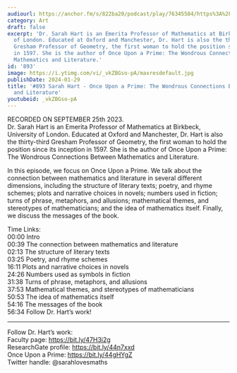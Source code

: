 ```yaml
---
audiourl: https://anchor.fm/s/822ba20/podcast/play/76345584/https%3A%2F%2Fd3ctxlq1ktw2nl.cloudfront.net%2Fstaging%2F2023-8-25%2F433c579a-8193-9149-fff3-88eedb244ee3.m4a
category: Art
draft: false
excerpt: 'Dr. Sarah Hart is an Emerita Professor of Mathematics at Birkbeck, University
  of London. Educated at Oxford and Manchester, Dr. Hart is also the thirty-third
  Gresham Professor of Geometry, the first woman to hold the position since its inception
  in 1597. She is the author of Once Upon a Prime: The Wondrous Connections Between
  Mathematics and Literature.'
id: '893'
image: https://i.ytimg.com/vi/_vkZBGso-pA/maxresdefault.jpg
publishDate: 2024-01-29
title: '#893 Sarah Hart - Once Upon a Prime: The Wondrous Connections Between Mathematics
  and Literature'
youtubeid: _vkZBGso-pA
---
```

<div class="timelinks">

RECORDED ON SEPTEMBER 25th 2023.  
Dr. Sarah Hart is an Emerita Professor of Mathematics at Birkbeck, University of London. Educated at Oxford and Manchester, Dr. Hart is also the thirty-third Gresham Professor of Geometry, the first woman to hold the position since its inception in 1597. She is the author of Once Upon a Prime: The Wondrous Connections Between Mathematics and Literature.

In this episode, we focus on Once Upon a Prime. We talk about the connection between mathematics and literature in several different dimensions, including the structure of literary texts; poetry, and rhyme schemes; plots and narrative choices in novels; numbers used in fiction; turns of phrase, metaphors, and allusions; mathematical themes, and stereotypes of mathematicians; and the idea of mathematics itself. Finally, we discuss the messages of the book.

Time Links:  
<time>00:00</time> Intro  
<time>00:39</time> The connection between mathematics and literature  
<time>02:13</time> The structure of literary texts  
<time>03:25</time> Poetry, and rhyme schemes  
<time>16:11</time> Plots and narrative choices in novels  
<time>24:26</time> Numbers used as symbols in fiction  
<time>31:38</time> Turns of phrase, metaphors, and allusions  
<time>37:53</time> Mathematical themes, and stereotypes of mathematicians  
<time>50:53</time> The idea of mathematics itself  
<time>54:16</time> The messages of the book  
<time>56:34</time> Follow Dr. Hart’s work!

---

Follow Dr. Hart’s work:  
Faculty page: https://bit.ly/47H3i2g  
ResearchGate profile: https://bit.ly/44n7xxd  
Once Upon a Prime: https://bit.ly/44gHYgZ  
Twitter handle: @sarahlovesmaths
</div>

